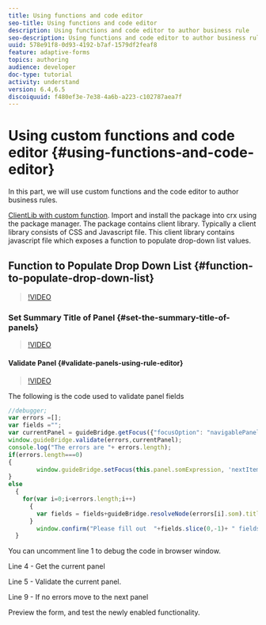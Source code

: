 ```yaml
---
title: Using functions and code editor
seo-title: Using functions and code editor
description: Using functions and code editor to author business rule
seo-description: Using functions and code editor to author business rule
uuid: 578e91f8-0d93-4192-b7af-1579df2feaf8
feature: adaptive-forms
topics: authoring
audience: developer
doc-type: tutorial
activity: understand
version: 6.4,6.5
discoiquuid: f480ef3e-7e38-4a6b-a223-c102787aea7f
---
```


# Using custom functions and code editor {#using-functions-and-code-editor}

In this part, we will use custom functions and the code editor to author business rules.

[ClientLib with custom function](assets/helpxclientlibs.zip).
Import and install the package into  crx  using the package manager. The package contains client library. Typically a client library consists of CSS and Javascript file. This client library contains javascript file which exposes a function to populate drop-down list values.


## Function to Populate Drop Down List {#function-to-populate-drop-down-list}

>[!VIDEO](https://video.tv.adobe.com/v/22282?quality=9&learn=on)

### Set Summary Title of Panel {#set-the-summary-title-of-panels}

>[!VIDEO](https://video.tv.adobe.com/v/28387?quality=9&learn=on)

#### Validate Panel {#validate-panels-using-rule-editor}

>[!VIDEO](https://video.tv.adobe.com/v/28409?quality=9&learn=on)

The following is the code used to validate panel fields

``` javascript {.line-numbers}
//debugger;
var errors =[];
var fields ="";
var currentPanel = guideBridge.getFocus({"focusOption": "navigablePanel"});
window.guideBridge.validate(errors,currentPanel);
console.log("The errors are "+ errors.length);
if(errors.length===0)
{
        window.guideBridge.setFocus(this.panel.somExpression, 'nextItem', true);
}
else
  {
    for(var i=0;i<errors.length;i++)
      {
        var fields = fields+guideBridge.resolveNode(errors[i].som).title+" , ";
      }
        window.confirm("Please fill out  "+fields.slice(0,-1)+ " fields");
  }
```

You can uncomment line 1 to  debug  the code in  browser  window.

Line 4 - Get the current panel

Line 5 - Validate the current panel.

Line 9 - If no errors move to the next panel

Preview the form, and test the newly enabled functionality.
